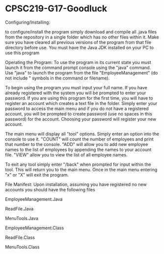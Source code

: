 # CPSC219-G17-Goodluck
Configuring/Installing: 

to configure/install the program simply download and compile all .java files from the repository in a single folder which has no other files within it. Make sure you have cleared all previous versions of the program from that file directory before use. You must have the Java JDK installed on your PC to use this program

Operating the Program:
To use the program in its current state you must launch it from the command prompt console using the "java" command. Use "java" to launch the program from the file "EmployeeManagement" (do not include " symbols in the command or filename). 

To begin using the program you must input your full name. If you have already registered with the system you will be prompted to enter your password. If you are using this program for the first time, you will have to register an account which creates a text file in the folder. Simply enter your password to access the main menu and if you do not have a registered account, you will be prompted to create password (use no spaces in this password) for the account. Choosing your password will register your new account. 

The main menu will display all "tool" options. Simply enter an option into the console to use it. "COUNT" will count the number of employees and print that number to the console. "ADD" will allow you to add new employee names to the list of employees by appending the names to your account file. "VIEW" allow you to view the list of all employee names.

To exit any tool simply enter "/back" when prompted for input within the tool. This will return you to the main menu. Once in the main menu entering "x" or "X" will exit the program.

File Manifest:
Upon installation, assuming you have registered no new accounts you should have the following files

EmployeeManagement.Java

ReadFile.Java

MenuTools.Java

EmployeeManagement.Class

ReadFile.Class

MenuTools.Class
